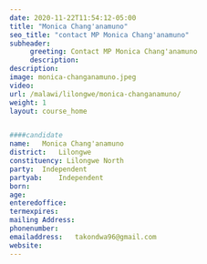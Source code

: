 ```yaml
---
date: 2020-11-22T11:54:12-05:00
title: "Monica Chang'anamuno"
seo_title: "contact MP Monica Chang'anamuno"
subheader:
     greeting: Contact MP Monica Chang'anamuno
     description: 
description: 
image: monica-changanamuno.jpeg
video: 
url: /malawi/lilongwe/monica-changanamuno/
weight: 1
layout: course_home


####candidate
name:	Monica Chang'anamuno
district:	Lilongwe
constituency: Lilongwe North
party:	Independent
partyab:	Independent
born:
age: 
enteredoffice:	
termexpires:	
mailing Address:
phonenumber:	
emailaddress:	takondwa96@gmail.com
website:	
---
```



